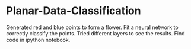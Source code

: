 # Planar-Data-Classification
Generated red and blue points to form a flower. Fit a neural network to correctly classify the points. Tried different layers to see the results.
Find code in ipython notebook.
